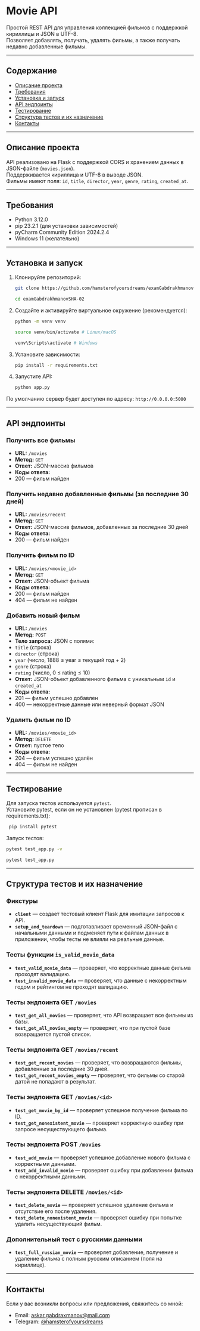 # Movie API

Простой REST API для управления коллекцией фильмов с поддержкой кириллицы и JSON в UTF-8.  
Позволяет добавлять, получать, удалять фильмы, а также получать недавно добавленные фильмы.

---

## Содержание

- [Описание проекта](#описание-проекта)  
- [Требования](#требования)  
- [Установка и запуск](#установка-и-запуск)  
- [API эндпоинты](#api-эндпоинты)  
- [Тестирование](#тестирование)  
- [Структура тестов и их назначение](#структура-тестов-и-их-назначение)  
- [Контакты](#контакты)  

---

## Описание проекта

API реализовано на Flask с поддержкой CORS и хранением данных в JSON-файле (`movies.json`).  
Поддерживается кириллица и UTF-8 в выводе JSON.  
Фильмы имеют поля: `id`, `title`, `director`, `year`, `genre`, `rating`, `created_at`.

---

## Требования

- Python 3.12.0  
- pip 23.2.1 (для установки зависимостей)  
- pyCharm Community Edition 2024.2.4
- Windows 11 (желательно) 

---

## Установка и запуск

1. Клонируйте репозиторий:
   ```bash
   git clone https://github.com/hamsterofyoursdreams/examGabdrakhmanovSHA-02
   ```
   ```bash
   cd examGabdrakhmanovSHA-02
   ```

2. Создайте и активируйте виртуальное окружение (рекомендуется):
   ```bash
   python -m venv venv
   ```
   ```bash
   source venv/bin/activate # Linux/macOS
   ```
   ```bash
   venv\Scripts\activate # Windows
   ```
3. Установите зависимости:
   ```bash
   pip install -r requirements.txt
   ```
4. Запустите API:
   ```bash
   python app.py
   ```
По умолчанию сервер будет доступен по адресу: `http://0.0.0.0:5000`

---

## API эндпоинты

### Получить все фильмы

- **URL:** `/movies`  
- **Метод:** `GET`
- **Ответ:** JSON-массив фильмов
- **Коды ответа:**  
- 200 — фильм найден

### Получить недавно добавленные фильмы (за последние 30 дней)

- **URL:** `/movies/recent`  
- **Метод:** `GET`
- **Ответ:** JSON-массив фильмов, добавленных за последние 30 дней
- **Коды ответа:**  
- 200 — фильм найден

### Получить фильм по ID

- **URL:** `/movies/<movie_id>`  
- **Метод:** `GET`  
- **Ответ:** JSON-объект фильма  
- **Коды ответа:**  
- 200 — фильм найден  
- 404 — фильм не найден  

### Добавить новый фильм

- **URL:** `/movies`  
- **Метод:** `POST`  
- **Тело запроса:** JSON с полями:  
- `title` (строка)  
- `director` (строка)  
- `year` (число, 1888 ≤ year ≤ текущий год + 2)  
- `genre` (строка)  
- `rating` (число, 0 ≤ rating ≤ 10)  
- **Ответ:** JSON-объект добавленного фильма с уникальным `id` и `created_at`  
- **Коды ответа:**  
- 201 — фильм успешно добавлен  
- 400 — некорректные данные или неверный формат JSON

### Удалить фильм по ID

- **URL:** `/movies/<movie_id>`  
- **Метод:** `DELETE`  
- **Ответ:** пустое тело  
- **Коды ответа:**  
- 204 — фильм успешно удалён  
- 404 — фильм не найден

---

## Тестирование

Для запуска тестов используется `pytest`.  
Установите pytest, если он не установлен (pytest прописан в requirements.txt):
   ```bash
    pip install pytest
   ```
Запуск тестов:
   ```bash
   pytest test_app.py -v
   ```
   ```bash
   pytest test_app.py
   ```
---

## Структура тестов и их назначение

### Фикстуры

- **`client`** — создает тестовый клиент Flask для имитации запросов к API.  
- **`setup_and_teardown`** — подготавливает временный JSON-файл с начальными данными и подменяет пути к файлам данных в приложении, чтобы тесты не влияли на реальные данные.

### Тесты функции `is_valid_movie_data`

- **`test_valid_movie_data`** — проверяет, что корректные данные фильма проходят валидацию.  
- **`test_invalid_movie_data`** — проверяет, что данные с некорректным годом и рейтингом не проходят валидацию.

### Тесты эндпоинта GET `/movies`

- **`test_get_all_movies`** — проверяет, что API возвращает все фильмы из базы.  
- **`test_get_all_movies_empty`** — проверяет, что при пустой базе возвращается пустой список.

### Тесты эндпоинта GET `/movies/recent`

- **`test_get_recent_movies`** — проверяет, что возвращаются фильмы, добавленные за последние 30 дней.  
- **`test_get_recent_movies_empty`** — проверяет, что фильмы со старой датой не попадают в результат.

### Тесты эндпоинта GET `/movies/<id>`

- **`test_get_movie_by_id`** — проверяет успешное получение фильма по ID.  
- **`test_get_nonexistent_movie`** — проверяет корректную ошибку при запросе несуществующего фильма.

### Тесты эндпоинта POST `/movies`

- **`test_add_movie`** — проверяет успешное добавление нового фильма с корректными данными.  
- **`test_add_invalid_movie`** — проверяет ошибку при добавлении фильма с некорректными данными.

### Тесты эндпоинта DELETE `/movies/<id>`

- **`test_delete_movie`** — проверяет успешное удаление фильма и отсутствие его после удаления.  
- **`test_delete_nonexistent_movie`** — проверяет ошибку при попытке удалить несуществующий фильм.

### Дополнительный тест с русскими данными

- **`test_full_russian_movie`** — проверяет добавление, получение и удаление фильма с полным русским описанием (поля на кириллице).

---

## Контакты

Если у вас возникли вопросы или предложения, свяжитесь со мной:  

- Email: askar.gabdraxmanov@mail.com  
- Telegram: [@hamsterofyoursdreams](https://t.me/username)  
